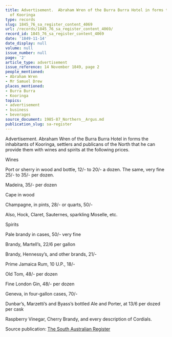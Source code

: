 ```yaml
---
title: Advertisement.  Abraham Wren of the Burra Burra Hotel in forms the inhabitants
  of Kooringa
type: records
slug: 1845_76_sa_register_content_4069
url: /records/1845_76_sa_register_content_4069/
record_id: 1845_76_sa_register_content_4069
date: '1849-11-14'
date_display: null
volume: null
issue_number: null
page: '2'
article_type: advertisement
issue_reference: 14 November 1849, page 2
people_mentioned:
- Abraham Wren
- Mr Samuel Drew
places_mentioned:
- Burra Burra
- Kooringa
topics:
- advertisement
- business
- beverages
source_document: 1985-87_Northern__Argus.md
publication_slug: sa-register
---
```


Advertisement.  Abraham Wren of the Burra Burra Hotel in forms the inhabitants of Kooringa, settlers and publicans of the North that he can provide them with  wines and spirits at the following prices.

Wines

Port or sherry in wood and bottle, 12/- to 20/- a dozen.  The same, very fine 25/- to 35/- per dozen.

Madeira, 35/- per dozen

Cape in wood

Champagne, in pints, 28/- or quarts, 50/-

Also, Hock, Claret, Sauternes, sparkling Moselle, etc.

Spirits

Pale brandy in cases, 50/- very fine

Brandy, Martell’s, 22/6 per gallon

Brandy, Hennessy’s, and other brands, 21/-

Prime Jamaica Rum, 10 U.P., 18/-

Old Tom, 48/- per dozen

Fine London Gin, 48/- per dozen

Geneva, in four-gallon cases, 70/-

Dunbar’s, Marzetti’s and Byass’s bottled Ale and Porter, at 13/6 per dozed per cask

Raspberry Vinegar, Cherry Brandy, and every description of Cordials.

Source publication: [The South Australian Register](/publications/sa-register/)
